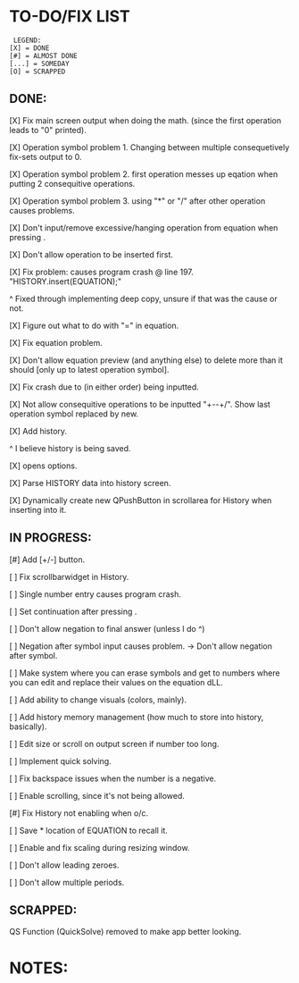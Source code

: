 # TO-DO/FIX LIST
     LEGEND:
    [X] = DONE
    [#] = ALMOST DONE
    [...] = SOMEDAY
	[O] = SCRAPPED

## DONE:

 [X] Fix main screen output when doing the math. (since the first operation leads to "0" printed).
 
 [X] Operation symbol problem 1. Changing between multiple consequetively fix-sets output to 0.
 
 [X] Operation symbol problem 2. first operation messes up eqation when putting 2 consequitive operations.
 
 [X] Operation symbol problem 3. using "*" or "/" after other operation causes problems.
 
 [X] Don't input/remove excessive/hanging operation from equation when pressing <Enter>.
 
 [X] Don't allow operation to be inserted first.
 
 [X] Fix problem: <Enter> causes program crash @ line 197. "HISTORY.insert(EQUATION);"
 
  ^  Fixed through implementing deep copy, unsure if that was the cause or not.
  
 [X] Figure out what to do with "=" in equation.
 
 [X] Fix <BACKSPACE> equation problem.
 
 [X] Don't allow equation preview (and anything else) to delete more than it should [only up to latest operation symbol].
 
 [X] Fix crash due to <Backspace> <Delete> (in either order) being inputted.
 
 [X] Not allow consequitive operations to be inputted "+--+/". Show last operation symbol replaced by new.
 
 [X] Add history.
 
  ^  I believe history is being saved.
 
 [X] <ESCAPE> opens options.
 
 [X] Parse HISTORY data into history screen.
 
 [X] Dynamically create new QPushButton in scrollarea for History when inserting into it.

## IN PROGRESS:
 
 [\#] Add [+/-] button.
 
 [ ] Fix scrollbarwidget in History.
 
 [ ] Single number entry causes program crash.
 
 [ ] Set continuation after pressing <ENTER>.
 
 [ ] Don't allow negation to final answer (unless I do ^)
 
 [ ] Negation after symbol input causes problem. -> Don't allow negation after symbol.
 
 [ ] Make system where you can erase symbols and get to numbers where you can edit and replace their values on the equation dLL.
 
 [ ] Add ability to change visuals (colors, mainly).
 
 [ ] Add history memory management (how much to store into history, basically).
 
 [ ] Edit size or scroll on output screen if number too long.
 
 [ ] Implement quick solving.
 
 [ ] Fix backspace issues when the number is a negative.
 
 [ ] Enable scrolling, since it's not being allowed.
 
 [\#] Fix History not enabling when o/c.
 
 [ ] Save * location of EQUATION to recall it.
 
 [ ] Enable and fix scaling during resizing window.
 
 [ ] Don't allow leading zeroes.
 
 [ ] Don't allow multiple periods.

## SCRAPPED:

 QS Function (QuickSolve) removed to make app better looking.

# NOTES:
